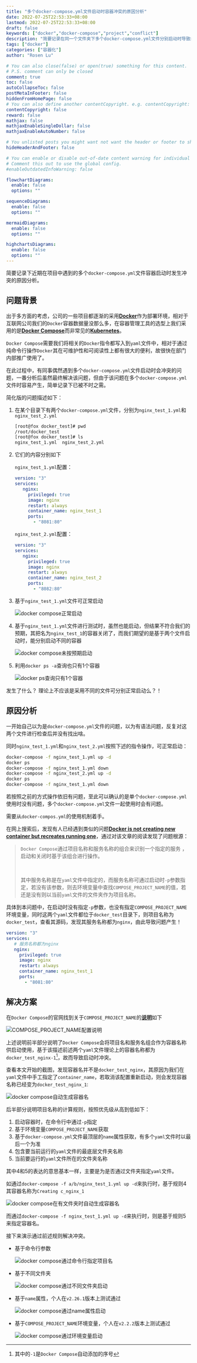 ```yaml
---
title: "多个docker-compose.yml文件启动时容器冲突的原因分析"
date: 2022-07-25T22:53:33+08:00
lastmod: 2022-07-25T22:53:33+08:00
draft: false
keywords: ["docker","docker-compose","project","conflict"]
description: "简要记录在同一个文件夹下多个docker-compose.yml文件分别启动时导致的容器冲突原因分析"
tags: ["docker"]
categories: ["容器化"]
author: "Rosen Lu"

# You can also close(false) or open(true) something for this content.
# P.S. comment can only be closed
comment: true
toc: false
autoCollapseToc: false
postMetaInFooter: false
hiddenFromHomePage: false
# You can also define another contentCopyright. e.g. contentCopyright: "This is another copyright."
contentCopyright: false
reward: false
mathjax: false
mathjaxEnableSingleDollar: false
mathjaxEnableAutoNumber: false

# You unlisted posts you might want not want the header or footer to show
hideHeaderAndFooter: false

# You can enable or disable out-of-date content warning for individual post.
# Comment this out to use the global config.
#enableOutdatedInfoWarning: false

flowchartDiagrams:
  enable: false
  options: ""

sequenceDiagrams: 
  enable: false
  options: ""

mermaidDiagrams: 
  enable: false
  options: ""

highchartsDiagrams: 
  enable: false
  options: ""
---
```


简要记录下近期在项目中遇到的多个`docker-compose.yml`文件容器启动时发生冲突的原因分析。

<!--more-->

## 问题背景

出于多方面的考虑，公司的一些项目都逐渐的采用[**Docker**](https://www.docker.com/)作为部署环境，相对于互联网公司我们的`Docker`容器数据量没那么多，在容器管理工具的选型上我们采用的是[**Docker Compose**](https://docs.docker.com/compose/)而非常见的[**Kubernetes**](https://kubernetes.io/)。

`Docker Compose`需要我们将相关的`Docker`指令都写入到`yaml`文件中，相对于通过纯命令行操作`Docker`其在可维护性和可阅读性上都有很大的便利，故很快在部门内部推广使用了。

在此过程中，有同事偶然遇到多个`docker-compose.yml`文件启动时会冲突的问题，一番分析后虽然最终解决该问题，但由于该问题在多个`docker-compose.yml`文件时容易产生，简单记录下已被不时之需。

简化版的问题描述如下：

1. 在某个目录下有两个`docker-compose.yml`文件，分别为`nginx_test_1.yml`和`nginx_test_2.yml`

   ```bash
   [root@fox docker_test]# pwd
   /root/docker_test
   [root@fox docker_test]# ls
   nginx_test_1.yml  nginx_test_2.yml
   ```

2. 它们的内容分别如下

   `nginx_test_1.yml`配置：

   ```yaml
   version: "3"
   services:
      nginx:
        privileged: true
        image: nginx
        restart: always
        container_name: nginx_test_1
        ports:
          - "8081:80"
   ```

   `nginx_test_2.yml`配置：

   ```yaml
   version: "3"
   services:
      nginx:
        privileged: true
        image: nginx
        restart: always
        container_name: nginx_test_2
        ports:
          - "8082:80"
   ```

3. 基于`nginx_test_1.yml`文件可正常启动

   ![docker compose正常启动](/blog_img/docker/multiple-docker-compose-conflict-analysis/docker-compose-start-success.png  "docker compose正常启动")

4. 基于`nginx_test_1.yml`文件进行测试时，虽然也能启动，但结果不符合我们的预期，其把名为`nginx_test_1`的容器关闭了，而我们期望的是基于两个文件启动时，能分别启动不同的容器

   ![docker compose未按预期启动](/blog_img/docker/multiple-docker-compose-conflict-analysis/docker-compose-start-not-expected.png  "docker compose未按预期启动")

5. 利用`docker ps -a`查询也只有1个容器

   ![docker ps查询只有1个容器](/blog_img/docker/multiple-docker-compose-conflict-analysis/docker-ps-query-1.png  "docker ps查询只有1个容器")

发生了什么？ 理论上不应该是采用不同的文件可分别正常启动么？！

## 原因分析

一开始自己以为是`docker-compose.yml`文件的问题，以为有语法问题，反复对这两个文件进行检查后并没有找出啥。

同时`nginx_test_1.yml`和`nginx_test_2.yml`按照下述的指令操作，可正常启动：

```bash
docker-compose -f nginx_test_1.yml up -d
docker ps
docker-compose -f nginx_test_1.yml down
docker-compose -f nginx_test_2.yml up -d
docker ps
docker-compose -f nginx_test_1.yml down
```

若按照之前的方式操作依旧有问题，至此可以确认的是单个`docker-compose.yml`使用时没有问题，多个`docker-compose.yml`文件一起使用时会有问题。

需要从`docker-compos.yml`的使用机制着手。

在网上搜索后，发现有人已经遇到类似的问题[**Docker is not creating new container but recreates running one**](https://stackoverflow.com/questions/43126022/docker-is-not-creating-new-container-but-recreates-running-one)，通过对该文章的阅读发现了问题根源：

> `Docker Compose`通过项目名称和服务名称的组合来识别一个指定的服务 ，启动和关闭时基于该组合进行操作。
>
> <br>
>
> 其中服务名称是在`yaml`文件中指定的，而服务名称可通过启动时`-p`参数指定，若没有该参数，则去环境变量中查找`COMPOSE_PROJECT_NAME`的值，若还是没有则以当前`yaml`文件的文件夹作为项目名称。

具体到本问题中，在启动时没有指定`-p`参数，也没有指定`COMPOSE_PROJECT_NAME`环境变量，同时这两个`yaml`文件都位于`docker_test`目录下，则项目名称为`docker_test`，查看其源码，发现其服务名称都为`nginx`，由此导致问题产生！

```yaml
version: "3"
services:
   # 服务名称都为nginx
   nginx:
     privileged: true
     image: nginx
     restart: always
     container_name: nginx_test_1
     ports:
       - "8081:80"
```

## 解决方案

在`Docker Compose`的官网找到关于`COMPOSE_PROJECT_NAME`的[**说明**](https://docs.docker.com/compose/environment-variables/envvars/#compose_project_name)如下

![COMPOSE_PROJECT_NAME配置说明](/blog_img/docker/multiple-docker-compose-conflict-analysis/compose_project_name_instruction.png  "COMPOSE_PROJECT_NAME配置说明")

上述说明前半部分说明了`Docker Compose`会将项目名和服务名组合作为容器名称供启动使用，基于该描述前述两个`yaml`文件理论上的容器名称都为`docker_test_nginx-1`[^1]，故而导致启动时冲突。

查看本文开始的截图，发现容器名并不是`docker_test_nginx`，其原因为我们在`yaml`文件中手工指定了`container_name`，若取消该配置重新启动，则会发现容器名称已经变为`docker_test_nginx_1`:

![docker compose自动生成容器名](/blog_img/docker/multiple-docker-compose-conflict-analysis/docker-compose-default-container-name.png  "docker compose自动生成容器名")



后半部分说明项目名称的计算规则，按照优先级从高到低如下：

1. 启动容器时，在命令行中通过`-p`指定
2. 基于环境变量`COMPOSE_PROJECT_NAME`获取
3. 基于`docker-compose.yml`文件最顶层的`name`属性获取，有多个`yaml`文件时以最后一个为准
4. 包含要当前运行的`yaml`文件的最底层文件夹名称
5. 当前要运行的`yaml`文件所在的文件夹名称

其中4和5的表达的意思基本一样，主要是为是否通过文件夹指定`yaml`文件。

如通过`docker-compose -f a/b/nginx_test_1.yml up -d`来执行时，基于规则4其容器名称为`Creating c_nginx_1 `

![docker compose在有文件夹时自动生成容器名](/blog_img/docker/multiple-docker-compose-conflict-analysis/docker-compose-default-container-name-in-folders.png  "docker compose在有文件夹时自动生成容器名")

而通过`docker-compose -f nginx_test_1.yml up -d`来执行时，则是基于规则5来指定容器名。



接下来演示通过前述规则解决冲突。

* 基于命令行参数

  ![docker compose通过命令行指定项目名](/blog_img/docker/multiple-docker-compose-conflict-analysis/docker-compose-run-via-command-line-project.png  "docker compose通过命令行指定项目名")

* 基于不同文件夹

  ![docker compose通过不同文件夹启动](/blog_img/docker/multiple-docker-compose-conflict-analysis/docker-compose-run-via-different-folders.png  "docker compose通过不同文件夹启动")

* 基于`name`属性，个人在`v2.26.1`版本上测试通过

  ![docker compose通过name属性启动](/blog_img/docker/multiple-docker-compose-conflict-analysis/docker-compose-run-via-name-property.png  "docker compose通过name属性启动")

* 基于`COMPOSE_PROJECT_NAME`环境变量，个人在`v2.2.2`版本上测试通过

  ![docker compose通过环境变量启动](/blog_img/docker/multiple-docker-compose-conflict-analysis/docker-compose-run-via-env-files.png  "docker compose通过环境变量启动")

[^1]: 其中的`-1`是`Docker Compose`自动添加的序号